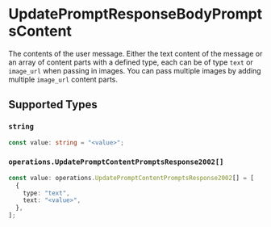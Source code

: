 # UpdatePromptResponseBodyPromptsContent

The contents of the user message. Either the text content of the message or an array of content parts with a defined type, each can be of type `text` or `image_url` when passing in images. You can pass multiple images by adding multiple `image_url` content parts. 


## Supported Types

### `string`

```typescript
const value: string = "<value>";
```

### `operations.UpdatePromptContentPromptsResponse2002[]`

```typescript
const value: operations.UpdatePromptContentPromptsResponse2002[] = [
  {
    type: "text",
    text: "<value>",
  },
];
```

